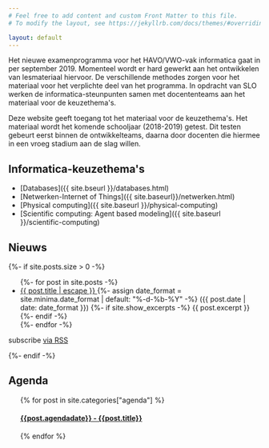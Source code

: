 ```yaml
---
# Feel free to add content and custom Front Matter to this file.
# To modify the layout, see https://jekyllrb.com/docs/themes/#overriding-theme-defaults

layout: default
---
```



Het nieuwe examenprogramma voor het HAVO/VWO-vak informatica gaat in per september 2019.
Momenteel wordt er hard gewerkt aan het ontwikkelen van lesmateriaal hiervoor.
De verschillende methodes zorgen voor het materiaal voor het verplichte deel van het programma.
In opdracht van SLO werken de informatica-steunpunten samen met docententeams aan het materiaal voor de keuzethema's.

Deze website geeft toegang tot het materiaal voor de keuzethema's.
Het materiaal wordt het komende schooljaar (2018-2019) getest.
Dit testen gebeurt eerst binnen de ontwikkelteams, daarna door docenten die hiermee in een vroeg stadium aan de slag willen.

## Informatica-keuzethema's

* [Databases]({{ site.bseurl }}/databases.html)
* [Netwerken-Internet of Things]({{ site.baseurl}}/netwerken.html)
* [Physical computing]({{ site.baseurl }}/physical-computing)
* [Scientific computing: Agent based modeling]({{ site.baseurl }}/scientific-computing)


## Nieuws

<div>
{%- if site.posts.size > 0 -%}
  <ul class="post-list">
    {%- for post in site.posts -%}
    <li>
      <a class="post-link" href="{{ post.url | relative_url }}">
          {{ post.title | escape }}
      </a>
      {%- assign date_format = site.minima.date_format | default: "%-d-%b-%Y" -%}
      <span class="post-meta">({{ post.date | date: date_format }})</span>
      {%- if site.show_excerpts -%}
        {{ post.excerpt }}
      {%- endif -%}
    </li>
    {%- endfor -%}
  </ul>

  <p class="rss-subscribe">subscribe <a href="{{ "/feed.xml" | relative_url }}">via RSS</a></p>
{%- endif -%}
</div>

## Agenda

<div class="agenda-list">
  <ul>
    {% for post in site.categories["agenda"] %}
      <h4><a href="{{ site.baseurl }}{{ post.url }}">{{post.agendadate}} - {{post.title}}</a></h4>
    {% endfor %}
  </ul>
</div>
